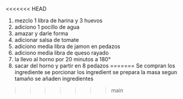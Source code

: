 <<<<<<< HEAD
1. mezclo 1 libra de harina y 3 huevos 
2. adiciono 1 pocillo de agua
3. amazar y darle forma
4. adicionar salsa de tomate
5. adiciono  media libra de jamon en pedazos
6. adiciono media libra de queso rayado
7. la llevo al horno por 20 minutos a 180°
8. sacar del horno y partir en 8 pedazos
=======
Se compran los ingrediente
se porcionar los ingredient
se prepara la masa segun tamaño
se añaden ingredientes
>>>>>>> main

